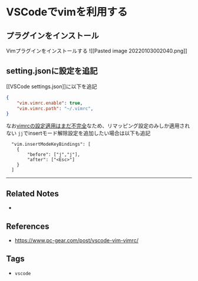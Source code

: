 # VSCodeでvimを利用する
## プラグインをインストール
Vimプラグインをインストールする
![[Pasted image 20220103002040.png]]

## setting.jsonに設定を追記
[[VSCode settings.json]]に以下を追記
```json
{
	"vim.vimrc.enable": true,
    "vim.vimrc.path": "~/.vimrc",
}

```


なお[vimrcの設定適用はまだ不完全](https://github.com/VSCodeVim/Vim#vimrc-support)なため、リマッピング設定のみしか適用されない
`jj`でinsertモード解除設定を追加したい場合は以下も追記
```
  "vim.insertModeKeyBindings": [
    {
        "before": ["j","j"],
        "after": ["<Esc>"]
    }
  ]
```

---
## Related Notes
- 

## References
- https://www.pc-gear.com/post/vscode-vim-vimrc/

## Tags
- `vscode` 